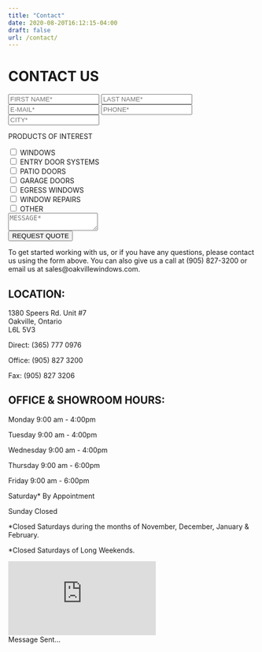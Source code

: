 ```yaml
---
title: "Contact"
date: 2020-08-20T16:12:15-04:00
draft: false
url: /contact/
---
```


<h1 class="title">CONTACT US</h1>
<div id="contact">
    <div id="form">
        <form autocomplete="on" id="contactForm">
            <div>
                <input type="text" name="fname" placeholder="FIRST NAME*" class="border" id="fname"/>
                <input type="text" name="lname" placeholder="LAST NAME*" class="border" id="lname"/>
            </div>
            <div>
                <input type="email" name="email" placeholder="E-MAIL*" class="border" id="email" />
                <input type="tel" name="phone" placeholder="PHONE*" class="border" id="phone" />
            </div>
            <div>
                <input type="text" name="city" placeholder="CITY*" class="border" id="city" />
            </div>
            <div id="checkboxes">
                <p class="grayTxt">PRODUCTS OF INTEREST</p>
                <div id="checks">
                    <div>
                        <input type="checkbox" id="windows" name="windows" />
                        <label for="windows" class="grayTxt">WINDOWS</label>
                    </div>
                    <div>
                        <input type="checkbox" id="entry" name="entry" />
                        <label for="entry" class="grayTxt">ENTRY DOOR SYSTEMS</label>
                    </div>
                    <div>
                        <input type="checkbox" id="sliding" name="sliding" />
                        <label for="sliding" class="grayTxt">PATIO DOORS</label>
                    </div>
                    <div>
                        <input type="checkbox" id="garage" name="garage" />
                        <label for="garage" class="grayTxt">GARAGE DOORS</label>
                    </div>
                    <div>
                        <input type="checkbox" id="egress" name="egress" />
                        <label for="egress" class="grayTxt">EGRESS WINDOWS</label>
                    </div>
                    <div>
                        <input type="checkbox" id="repairs" name="repairs" />
                        <label for="repairs" class="grayTxt">WINDOW REPAIRS</label>
                    </div>
                    <div>
                        <input type="checkbox" id="other" name="other" />
                        <label for="other" class="grayTxt">OTHER</label>
                    </div>
                </div>
            </div>
            <div id="messageDiv">
                <textarea id="message" placeholder="MESSAGE*"></textarea>
            </div>
            <input type="submit" value="REQUEST QUOTE" id="submit" class="g-recaptcha" data-sitekey="6LePVLMZAAAAAPLLObfHwB3bRCZySVKpNHgZyIqw" data-callback='recaptchaCallback' data-action='submit' />
        </form>
        <div id="error" class="error"></div>
    </div>
    <div id="info">
        <p class="grayTxt">
            To get started working with us, or if you
            have any questions, please contact us
            using the form above. You can also give us
            a call at (905) 827-3200 or email us at
            sales@oakvillewindows.com.
        </p>
        <div id="location">
            <h2 class="grayTxt">LOCATION:</h2>
            <p class="orangeTxt">
                1380 Speers Rd. Unit #7<br />
                Oakville, Ontario<br />
                L6L 5V3
            </p>
        </div>
        <div id="phoneNumbers">
            <p>
                <span class="grayTxt">Direct: </span>
                <span class="orangeTxt">(365) 777 0976</span>
            </p>
            <p>
                <span class="grayTxt">Office: </span>
                <span class="orangeTxt">(905) 827 3200</span>
            </p>
            <p>
                <span class="grayTxt">Fax: </span>
                <span class="orangeTxt">(905) 827 3206</span>
            </p>
        </div>
        <div id="hours">
            <h2 class="grayTxt">OFFICE & SHOWROOM HOURS:</h2>
            <p class="orangeTxt">
                <span>Monday</span>
                <span>9:00 am - 4:00pm</span>
            </p>
            <p class="orangeTxt">
                <span>Tuesday</span>
                <span>9:00 am - 4:00pm</span>
            </p>
            <p class="orangeTxt">
                <span>Wednesday</span>
                <span>9:00 am - 4:00pm</span>
            </p>
            <p class="orangeTxt">
                <span>Thursday</span>
                <span>9:00 am - 6:00pm</span>
            </p>
            <p class="orangeTxt">
                <span>Friday</span>
                <span>9:00 am - 6:00pm</span>
            </p>
            <p class="orangeTxt">
                <span>Saturday<span class="gray">*</span></span>
                <span>By Appointment</span>
            </p>
            <p class="orangeTxt">
                <span>Sunday</span>
                <span>Closed</span>
            </p>
            <div class="grayTxt" id="exceptions">
                <p>*Closed Saturdays during the months of November, December, January & February.</p>
                <p>*Closed Saturdays of Long Weekends.</p>
            </div>
        </div>
    </div>
    <iframe src="https://www.google.com/maps/embed?pb=!1m18!1m12!1m3!1d2897.800801278461!2d-79.71486178383195!3d43.422988475303114!2m3!1f0!2f0!3f0!3m2!1i1024!2i768!4f13.1!3m3!1m2!1s0x882b5dba16866961%3A0x715961398c0fb8a8!2sOakville%20Windows%20%26%20Doors!5e0!3m2!1sen!2sca!4v1595081496207!5m2!1sen!2sca" frameborder="0" allowfullscreen="" aria-hidden="false" tabindex="0"></iframe>
</div>
<div id="snackbar">Message Sent...</div>

